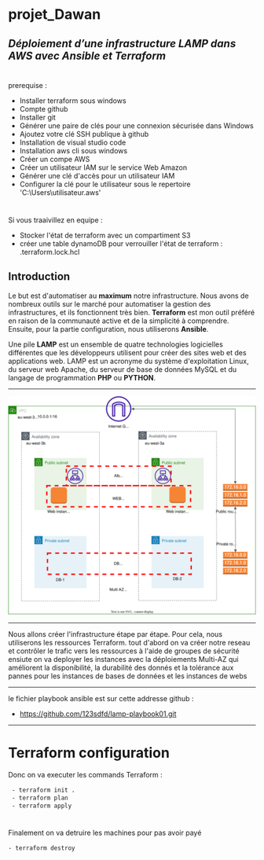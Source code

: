 # projet_Dawan

## _Déploiement d’une infrastructure LAMP dans AWS avec Ansible et Terraform_



 # 
 prerequise :
- Installer terraform sous windows
- Compte github 
- Installer git 
- Générer une paire de clés pour une connexion sécurisée dans Windows
- Ajoutez votre clé SSH publique à github
- Installation de visual studio code
- Installation aws cli sous windows
- Créer un compe AWS
- Créer un utilisateur IAM sur le service Web Amazon
- Générer une clé d'accès pour un utilisateur IAM
- Configurer la clé pour le utilisateur sous le repertoire 'C:\Users\utilisateur\.aws'




# 
Si vous traaivillez en equipe :
- Stocker l'état de terraform avec un compartiment S3
- créer une table dynamoDB pour verrouiller l'état de terraform : .terraform.lock.hcl




## Introduction 

Le but est d'automatiser au **maximum** notre infrastructure. Nous avons de nombreux outils sur le marché pour automatiser la gestion des infrastructures, et ils fonctionnent très bien. **Terraform** est mon outil préféré en raison de la communauté active et de la simplicité à comprendre. Ensuite, pour la partie configuration, nous utiliserons **Ansible**.

Une pile **LAMP** est un ensemble de quatre technologies logicielles différentes que les développeurs utilisent pour créer des sites web et des applications web. LAMP est un acronyme du système d'exploitation Linux, du serveur web Apache, du serveur de base de données MySQL et du langage de programmation **PHP** ou **PYTHON**.




***
![Diagram](dawan-projet.drawio.svg)

***
Nous allons créer l'infrastructure étape par étape. Pour cela, nous utiliserons les ressources Terraform.
tout d'abord on va créer notre reseau et contrôler le trafic vers les ressources à l'aide de groupes de sécurité
ensiute on va deployer les instances avec la déploiements Multi-AZ qui améliorent la disponibilité, la durabilité des donnés et la tolérance aux pannes pour les instances de bases de données et les instances de webs


***

le fichier playbook ansible est sur cette addresse github : 
 - https://github.com/123sdfd/lamp-playbook01.git

***
# Terraform configuration
Donc on va executer les commands Terraform : 

~~~
 - terraform init .
 - terraform plan
 - terraform apply
~~~

 # 
 Finalement on va detruire les machines pour pas avoir payé

 ~~~
 - terraform destroy
 ~~~

 #  
 

